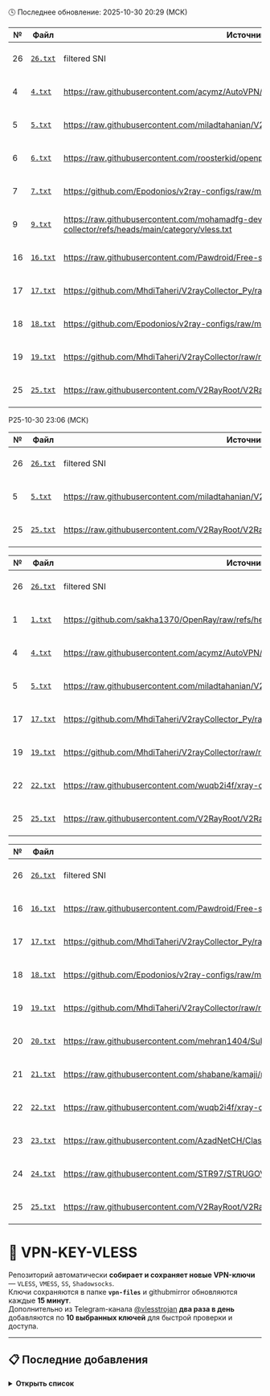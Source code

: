 🕓 Последнее обновление: 2025-10-30 20:29 (МСК)

| № | Файл | Источник | Время |
|--|--|--|--|
| 26 | [`26.txt`](https://github.com/kort0881/vpn-key-vless/raw/refs/heads/main/githubmirror/26.txt) | filtered SNI | 2025-10-30 20:29 |
| 4 | [`4.txt`](https://github.com/kort0881/vpn-key-vless/raw/refs/heads/main/githubmirror/4.txt) | https://raw.githubusercontent.com/acymz/AutoVPN/refs/heads/main/data/V2.txt | 2025-10-30 20:29 |
| 5 | [`5.txt`](https://github.com/kort0881/vpn-key-vless/raw/refs/heads/main/githubmirror/5.txt) | https://raw.githubusercontent.com/miladtahanian/V2RayCFGDumper/refs/heads/main/config.txt | 2025-10-30 20:29 |
| 6 | [`6.txt`](https://github.com/kort0881/vpn-key-vless/raw/refs/heads/main/githubmirror/6.txt) | https://raw.githubusercontent.com/roosterkid/openproxylist/main/V2RAY_RAW.txt | 2025-10-30 20:29 |
| 7 | [`7.txt`](https://github.com/kort0881/vpn-key-vless/raw/refs/heads/main/githubmirror/7.txt) | https://github.com/Epodonios/v2ray-configs/raw/main/Splitted-By-Protocol/trojan.txt | 2025-10-30 20:29 |
| 9 | [`9.txt`](https://github.com/kort0881/vpn-key-vless/raw/refs/heads/main/githubmirror/9.txt) | https://raw.githubusercontent.com/mohamadfg-dev/telegram-v2ray-configs-collector/refs/heads/main/category/vless.txt | 2025-10-30 20:29 |
| 16 | [`16.txt`](https://github.com/kort0881/vpn-key-vless/raw/refs/heads/main/githubmirror/16.txt) | https://raw.githubusercontent.com/Pawdroid/Free-servers/refs/heads/main/sub | 2025-10-30 20:29 |
| 17 | [`17.txt`](https://github.com/kort0881/vpn-key-vless/raw/refs/heads/main/githubmirror/17.txt) | https://github.com/MhdiTaheri/V2rayCollector_Py/raw/refs/heads/main/sub/Mix/mix.txt | 2025-10-30 20:29 |
| 18 | [`18.txt`](https://github.com/kort0881/vpn-key-vless/raw/refs/heads/main/githubmirror/18.txt) | https://github.com/Epodonios/v2ray-configs/raw/main/Splitted-By-Protocol/vmess.txt | 2025-10-30 20:29 |
| 19 | [`19.txt`](https://github.com/kort0881/vpn-key-vless/raw/refs/heads/main/githubmirror/19.txt) | https://github.com/MhdiTaheri/V2rayCollector/raw/refs/heads/main/sub/mix | 2025-10-30 20:29 |
| 25 | [`25.txt`](https://github.com/kort0881/vpn-key-vless/raw/refs/heads/main/githubmirror/25.txt) | https://raw.githubusercontent.com/V2RayRoot/V2RayConfig/refs/heads/main/Config/vless.txt | 2025-10-30 20:29 |

P25-10-30 23:06 (МСК)

| № | Файл | Источник | Время |
|--|--|--|--|
| 26 | [`26.txt`](https://github.com/kort0881/vpn-key-vless/raw/refs/heads/main/githubmirror/26.txt) | filtered SNI | 2025-10-30 19:59 |
| 5 | [`5.txt`](https://github.com/kort0881/vpn-key-vless/raw/refs/heads/main/githubmirror/5.txt) | https://raw.githubusercontent.com/miladtahanian/V2RayCFGDumper/refs/heads/main/config.txt | 2025-10-30 19:59 |
| 25 | [`25.txt`](https://github.com/kort0881/vpn-key-vless/raw/refs/heads/main/githubmirror/25.txt) | https://raw.githubusercontent.com/V2RayRoot/V2RayConfig/refs/heads/main/Config/vless.txt | 2025-10-30 19:59 |

| № | Файл | Источник | Время |
|--|--|--|--|
| 26 | [`26.txt`](https://github.com/kort0881/vpn-key-vless/raw/refs/heads/main/githubmirror/26.txt) | filtered SNI | 2025-10-30 19:43 |
| 1 | [`1.txt`](https://github.com/kort0881/vpn-key-vless/raw/refs/heads/main/githubmirror/1.txt) | https://github.com/sakha1370/OpenRay/raw/refs/heads/main/output/all_valid_proxies.txt | 2025-10-30 19:43 |
| 4 | [`4.txt`](https://github.com/kort0881/vpn-key-vless/raw/refs/heads/main/githubmirror/4.txt) | https://raw.githubusercontent.com/acymz/AutoVPN/refs/heads/main/data/V2.txt | 2025-10-30 19:43 |
| 5 | [`5.txt`](https://github.com/kort0881/vpn-key-vless/raw/refs/heads/main/githubmirror/5.txt) | https://raw.githubusercontent.com/miladtahanian/V2RayCFGDumper/refs/heads/main/config.txt | 2025-10-30 19:43 |
| 17 | [`17.txt`](https://github.com/kort0881/vpn-key-vless/raw/refs/heads/main/githubmirror/17.txt) | https://github.com/MhdiTaheri/V2rayCollector_Py/raw/refs/heads/main/sub/Mix/mix.txt | 2025-10-30 19:43 |
| 19 | [`19.txt`](https://github.com/kort0881/vpn-key-vless/raw/refs/heads/main/githubmirror/19.txt) | https://github.com/MhdiTaheri/V2rayCollector/raw/refs/heads/main/sub/mix | 2025-10-30 19:43 |
| 22 | [`22.txt`](https://github.com/kort0881/vpn-key-vless/raw/refs/heads/main/githubmirror/22.txt) | https://raw.githubusercontent.com/wuqb2i4f/xray-config-toolkit/main/output/base64/mix-uri | 2025-10-30 19:43 |
| 25 | [`25.txt`](https://github.com/kort0881/vpn-key-vless/raw/refs/heads/main/githubmirror/25.txt) | https://raw.githubusercontent.com/V2RayRoot/V2RayConfig/refs/heads/main/Config/vless.txt | 2025-10-30 19:43 |

| № | Файл | Источник | Время |
|--|--|--|--|
| 26 | [`26.txt`](https://github.com/kort0881/vpn-key-vless/raw/refs/heads/main/githubmirror/26.txt) | filtered SNI | 2025-10-30 19:16 |
| 16 | [`16.txt`](https://github.com/kort0881/vpn-key-vless/raw/refs/heads/main/githubmirror/16.txt) | https://raw.githubusercontent.com/Pawdroid/Free-servers/refs/heads/main/sub | 2025-10-30 19:16 |
| 17 | [`17.txt`](https://github.com/kort0881/vpn-key-vless/raw/refs/heads/main/githubmirror/17.txt) | https://github.com/MhdiTaheri/V2rayCollector_Py/raw/refs/heads/main/sub/Mix/mix.txt | 2025-10-30 19:16 |
| 18 | [`18.txt`](https://github.com/kort0881/vpn-key-vless/raw/refs/heads/main/githubmirror/18.txt) | https://github.com/Epodonios/v2ray-configs/raw/main/Splitted-By-Protocol/vmess.txt | 2025-10-30 19:16 |
| 19 | [`19.txt`](https://github.com/kort0881/vpn-key-vless/raw/refs/heads/main/githubmirror/19.txt) | https://github.com/MhdiTaheri/V2rayCollector/raw/refs/heads/main/sub/mix | 2025-10-30 19:16 |
| 20 | [`20.txt`](https://github.com/kort0881/vpn-key-vless/raw/refs/heads/main/githubmirror/20.txt) | https://raw.githubusercontent.com/mehran1404/Sub_Link/refs/heads/main/V2RAY-Sub.txt | 2025-10-30 19:16 |
| 21 | [`21.txt`](https://github.com/kort0881/vpn-key-vless/raw/refs/heads/main/githubmirror/21.txt) | https://raw.githubusercontent.com/shabane/kamaji/master/hub/merged.txt | 2025-10-30 19:16 |
| 22 | [`22.txt`](https://github.com/kort0881/vpn-key-vless/raw/refs/heads/main/githubmirror/22.txt) | https://raw.githubusercontent.com/wuqb2i4f/xray-config-toolkit/main/output/base64/mix-uri | 2025-10-30 19:16 |
| 23 | [`23.txt`](https://github.com/kort0881/vpn-key-vless/raw/refs/heads/main/githubmirror/23.txt) | https://raw.githubusercontent.com/AzadNetCH/Clash/refs/heads/main/AzadNet.txt | 2025-10-30 19:16 |
| 24 | [`24.txt`](https://github.com/kort0881/vpn-key-vless/raw/refs/heads/main/githubmirror/24.txt) | https://raw.githubusercontent.com/STR97/STRUGOV/refs/heads/main/STR.BYPASS#STR.BYPASS%F0%9F%91%BE | 2025-10-30 19:16 |
| 25 | [`25.txt`](https://github.com/kort0881/vpn-key-vless/raw/refs/heads/main/githubmirror/25.txt) | https://raw.githubusercontent.com/V2RayRoot/V2RayConfig/refs/heads/main/Config/vless.txt | 2025-10-30 19:16 |

# 🔐 VPN-KEY-VLESS

Репозиторий автоматически **собирает и сохраняет новые VPN-ключи** — `VLESS`, `VMESS`, `SS`, `Shadowsocks`.  
Ключи сохраняются в папке **`vpn-files`** и githubmirror обновляются каждые **15 минут**.  
Дополнительно из Telegram-канала [@vlesstrojan](https://t.me/vlesstrojan) **два раза в день** добавляются по **10 выбранных ключей** для быстрой проверки и доступа.



---

## 📋 Последние добавления

<details>
<summary><b>Открыть список</b></summary>

| № | Тип | Дата | Файл |
|:-:|:--|:--|:--|
| 1 | 🟩 VLESS | 2025-10-30 23:06 | [📄 vpn-files/all_posts.txt](vpn-files/all_posts.txt) |
| 1 | 🟩 VLESS | 2025-10-30 16:13 | [📄 post_2025-10-30_13-13.txt](post_2025-10-30_13-13.txt) |
| 1 | 🟩 VLESS | 2025-10-29 23:30 | [📄 post_2025-10-29_20-30.txt](post_2025-10-29_20-30.txt) |
| 1 | 🟩 VLESS | 2025-10-28 19:00 | [📄 vpn-files/post_2025-10-28_19-00.txt](vpn-files/post_2025-10-28_19-00.txt) |